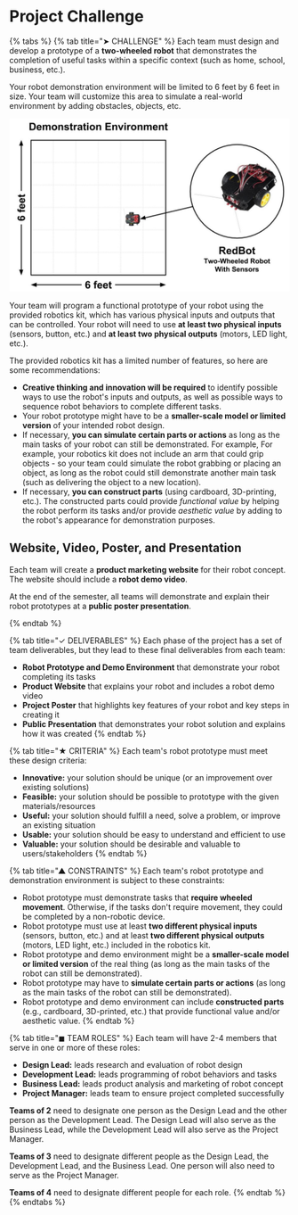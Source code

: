 # Project Challenge

{% tabs %}
{% tab title="➤ CHALLENGE" %}
Each team must design and develop a prototype of a **two-wheeled robot** that demonstrates the completion of useful tasks within a specific context \(such as home, school, business, etc.\).

Your robot demonstration environment will be limited to 6 feet by 6 feet in size. Your team will customize this area to simulate a real-world environment by adding obstacles, objects, etc.

![](../.gitbook/assets/robot-demo-environment.jpg)

Your team will program a functional prototype of your robot using the provided robotics kit, which has various physical inputs and outputs that can be controlled. Your robot will need to use **at least two physical inputs** \(sensors, button, etc.\) and **at least two physical outputs** \(motors, LED light, etc.\).

The provided robotics kit has a limited number of features, so here are some recommendations:

* **Creative thinking and innovation will be required** to identify possible ways to use the robot's inputs and outputs, as well as possible ways to sequence robot behaviors to complete different tasks.
* Your robot prototype might have to be a **smaller-scale model or limited version** of your intended robot design.
* If necessary, **you can simulate certain parts or actions** as long as the main tasks of your robot can still be demonstrated. For example, For example, your robotics kit does not include an arm that could grip objects - so your team could simulate the robot grabbing or placing an object, as long as the robot could still demonstrate another main task (such as delivering the object to a new location).
* If necessary, **you can construct parts** \(using cardboard, 3D-printing, etc.\). The constructed parts could provide _functional value_ by helping the robot perform its tasks and/or provide _aesthetic value_ by adding to the robot's appearance for demonstration purposes.

## Website, Video, Poster, and Presentation

Each team will create a **product marketing website** for their robot concept. The website should include a **robot demo video**.

At the end of the semester, all teams will demonstrate and explain their robot prototypes at a **public poster presentation**.

{% endtab %}

{% tab title="✓ DELIVERABLES" %}
Each phase of the project has a set of team deliverables, but they lead to these final deliverables from each team:

* **Robot Prototype and Demo Environment** that demonstrate your robot completing its tasks
* **Product Website** that explains your robot and includes a robot demo video
* **Project Poster** that highlights key features of your robot and key steps in creating it
* **Public Presentation** that demonstrates your robot solution and explains how it was created
{% endtab %}

{% tab title="★ CRITERIA" %}
Each team's robot prototype must meet these design criteria:

* **Innovative:** your solution should be unique \(or an improvement over existing solutions\)
* **Feasible:** your solution should be possible to prototype with the given materials/resources
* **Useful:** your solution should fulfill a need, solve a problem, or improve an existing situation
* **Usable:** your solution should be easy to understand and efficient to use
* **Valuable:** your solution should be desirable and valuable to users/stakeholders
{% endtab %}

{% tab title="▲ CONSTRAINTS" %}
Each team's robot prototype and demonstration environment is subject to these constraints:

* Robot prototype must demonstrate tasks that **require wheeled movement**. Otherwise, if the tasks don't require movement, they could be completed by a non-robotic device.
* Robot prototype must use at least **two different physical inputs** \(sensors, button, etc.\) and at least **two different physical outputs** \(motors, LED light, etc.\) included in the robotics kit.
* Robot prototype and demo environment might be a **smaller-scale model or limited version** of the real thing \(as long as the main tasks of the robot can still be demonstrated\). 
* Robot prototype may have to **simulate certain parts or actions** \(as long as the main tasks of the robot can still be demonstrated\).
* Robot prototype and demo environment can include **constructed parts** \(e.g., cardboard, 3D-printed, etc.\) that provide functional value and/or aesthetic value.
{% endtab %}

{% tab title="◼ TEAM ROLES" %}
Each team will have 2-4 members that serve in one or more of these roles:

* **Design Lead:**  leads research and evaluation of robot design
* **Development Lead:**  leads programming of robot behaviors and tasks
* **Business Lead:**  leads product analysis and marketing of robot concept
* **Project Manager:**  leads team to ensure project completed successfully

**Teams of 2** need to designate one person as the Design Lead and the other person as the Development Lead. The Design Lead will also serve as the Business Lead, while the Development Lead will also serve as the Project Manager.

**Teams of 3** need to designate different people as the Design Lead, the Development Lead, and the Business Lead. One person will also need to serve as the Project Manager.

**Teams of 4** need to designate different people for each role.
{% endtab %}
{% endtabs %}

